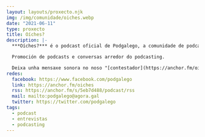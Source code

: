 ```yaml
---
layout: layouts/proxecto.njk
img: /img/comunidade/oiches.webp
date: "2021-06-11"
type: proxecto
title: Oíches?
description: |-
  ***Oíches?*** é o podcast oficial de Podgalego, a comunidade de podcasts en galego.

  Promoción de podcasts e conversas arredor do podcasting.

  Deixa unha mensaxe sonora no noso "[contestador](https://anchor.fm/oiches/message)".
redes:
  facebook: https://www.facebook.com/podgalego
  link: https://anchor.fm/oiches
  rss: https://anchor.fm/s/5eb7d488/podcast/rss
  mail: mailto:podgalego@agora.gal
  twitter: https://twitter.com/podgalego
tags:
  - podcast
  - entrevistas
  - podcasting
---
```

